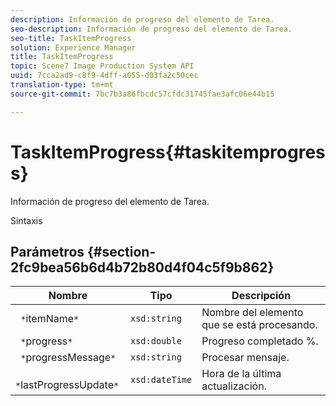 ```yaml
---
description: Información de progreso del elemento de Tarea.
seo-description: Información de progreso del elemento de Tarea.
seo-title: TaskItemProgress
solution: Experience Manager
title: TaskItemProgress
topic: Scene7 Image Production System API
uuid: 7cca2ad9-c8f9-4dff-a055-d03fa2c50cec
translation-type: tm+mt
source-git-commit: 7bc7b3a86fbcdc57cfdc31745fae3afc06e44b15

---
```



# TaskItemProgress{#taskitemprogress}

Información de progreso del elemento de Tarea.

Sintaxis

## Parámetros {#section-2fc9bea56b6d4b72b80d4f04c5f9b862}

| Nombre | Tipo | Descripción |
|---|---|---|
| ` *`itemName`*` | `xsd:string` | Nombre del elemento que se está procesando. |
| ` *`progress`*` | `xsd:double` | Progreso completado %. |
| ` *`progressMessage`*` | `xsd:string` | Procesar mensaje. |
| ` *`lastProgressUpdate`*` | `xsd:dateTime` | Hora de la última actualización. |

